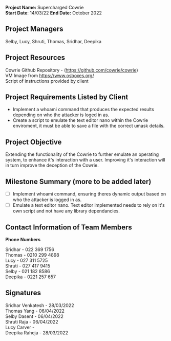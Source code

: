**Project Name:** Supercharged Cowrie <br>
**Start Date**: 14/03/22    **End Date:** October 2022

## Project Managers

Selby, Lucy, Shruti, Thomas, Sridhar, Deepika

## Project Resources

Cowrie Github Repository - (https://github.com/cowrie/cowrie) <br>
VM Image from https://www.osboxes.org/ <br>
Script of instructions provided by client

## Project Requirements Listed by Client

- Implement a whoami command that produces the expected results depending on who the attacker is loged in as.
- Create a script to emulate the text editor nano within the Cowrie enviroment, it must be able to save a file with the correct umask details.

## Project Objective

Extending the functionality of the Cowrie to further emulate an operating system, to enhance it's interaction with a user. Improving it's interaction will in turn improve the deception of the Cowrie. 

## Milestone Summary (more to be added later)

- [ ] Implement whoami command, ensuring theres dynamic output based on who the attacker is logged in as. 
- [ ] Emulate a text editor nano. Text editor implemented needs to rely on it's own script and not have any library dependancies.

## Contact Information of Team Members

**Phone Numbers**

Sridhar - 022 369 1756 <br>
Thomas - 0210 299 4898 <br>
Lucy - 027 311 5725 <br>
Shruti - 027 417 9415 <br>
Selby - 021 182 8586 <br>
Deepika - 0221 257 657 <br>

## Signatures

Sridhar Venkatesh - 28/03/2022 <br>
Thomas Yang - 06/04/2022 <br>
Selby Dasent - 06/04/2022<br>
Shruti Raja - 06/04/2022<br>
Lucy Carver - <br>
Deepika Raheja - 28/03/2022 <br>







